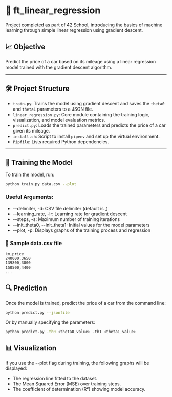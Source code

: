 # 🧠 ft_linear_regression

Project completed as part of 42 School, introducing the basics of machine learning through simple linear regression using gradient descent.

## 📈 Objective

Predict the price of a car based on its mileage using a linear regression model trained with the gradient descent algorithm.

---

## 🛠️ Project Structure

- `train.py`: Trains the model using gradient descent and saves the `theta0` and `theta1` parameters to a JSON file.
- `linear_regression.py`: Core module containing the training logic, visualization, and model evaluation metrics.
- `predict.py`: Loads the trained parameters and predicts the price of a car given its mileage.
- `install.sh`: Script to install `pipenv` and set up the virtual environment.
- `Pipfile`: Lists required Python dependencies.

---

## 🧪 Training the Model

To train the model, run:

```bash
python train.py data.csv --plot
```

### Useful Arguments:  

- --delimiter, -d: CSV file delimiter (default is ,)  
- --learning_rate, -lr: Learning rate for gradient descent  
- --steps, -s: Maximum number of training iterations  
- --init_theta0, --init_theta1: Initial values for the model parameters
- --plot, -p: Displays graphs of the training process and regression

### 📁 Sample data.csv file  

```csv
km,price
240000,3650
139800,3800
150500,4400
...
``` 


## 🔍 Prediction  

Once the model is trained, predict the price of a car from the command line:  

```bash
python predict.py --jsonfile
```
Or by manually specifying the parameters:  

```bash
python predict.py -th0 <theta0_value> -th1 <theta1_value>
```

## 📊 Visualization  

If you use the --plot flag during training, the following graphs will be displayed:
  + The regression line fitted to the dataset.
  + The Mean Squared Error (MSE) over training steps.  
  + The coefficient of determination (R²) showing model accuracy.



